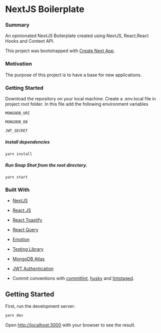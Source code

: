 # NextJS Boilerplate

### Summary

An opinionated NextJS Boilerplate created using NextJS, React,React Hooks and Context API.

This project was bootstrapped with [Create Next App](https://github.com/vercel/next.js/tree/canary/packages/create-next-app).

### Motivation

The purpose of this project is to have a base for new applications.

### Getting Started

Download the repository on your local machine.
Create a .env.local file in project root folder. In this file add the following environment variables

`MONGODB_URI`

`MONGODB_DB`

`JWT_SECRET`

##### Install dependencies

`yarn install`

##### Run Snap Shot from the root directory.

`yarn start`

### Built With

-   [NextJS](https://nextjs.org/)
-   [React JS](https://reactjs.org/)
-   [React Toastify](https://fkhadra.github.io/react-toastify/introduction/)
-   [React Query](https://react-query.tanstack.com/)
-   [Emotion](https://emotion.sh/docs/introduction)
-   [Testing Library](https://testing-library.com/)
-   [MongoDB Atlas](https://www.mongodb.com/cloud/atlas)
-   [JWT Authentication](https://jwt.io/)

-   Commit conventions with [commitlint](https://commitlint.js.org/), [husky](https://typicode.github.io/husky) and [lintstaged](https://github.com/okonet/lint-staged).

## Getting Started

First, run the development server:

```bash
yarn dev
```

Open [http://localhost:3000](http://localhost:3000) with your browser to see the result.
